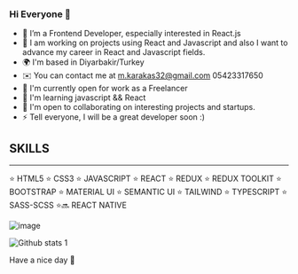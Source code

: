 ### Hi Everyone 👋


- 🔭  I’m a Frontend Developer, especially interested in React.js
- 🌱  I am working on projects using React and Javascript and also 
       I want to advance my career in React and Javascript fields.
- 🌍  I'm based in Diyarbakir/Turkey
- ✉️  You can contact me at m.karakas32@gmail.com 05423317650
- 🚀  I'm currently open for work as a Freelancer
- 🧠  I'm learning javascript && React
- 🤝  I'm open to collaborating on interesting projects and startups.
- ⚡  Tell everyone, I will be a great developer soon :)
 
 ## SKILLS
 <hr>
⭐️ HTML5
⭐️ CSS3
⭐️ JAVASCRIPT
⭐️ REACT
⭐️ REDUX
⭐️ REDUX TOOLKIT
⭐️ BOOTSTRAP
⭐️ MATERIAL UI
⭐️ SEMANTIC UI
⭐️ TAILWIND
⭐️ TYPESCRIPT
⭐️ SASS-SCSS
⭐🔜 REACT NATIVE

![image](https://fiverr-res.cloudinary.com/images/t_main1,q_auto,f_auto,q_auto,f_auto/gigs/123519806/original/21b422e6242d494f43b27499e7fc7bbf93adcbd2/fix-and-debug-html-css-javascript-reactjs-code.jpg)

![Github stats 1](https://github-readme-stats.vercel.app/api?username=mhmtkarakas&show_icons=true&theme=gradient) 

Have a nice day 👋

